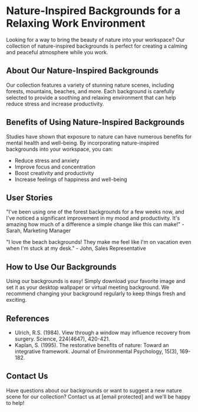 <!--font:Dancing Script-->

# Nature-Inspired Backgrounds for a Relaxing Work Environment

Looking for a way to bring the beauty of nature into your workspace? Our collection of nature-inspired backgrounds is perfect for creating a calming and peaceful atmosphere while you work.

## About Our Nature-Inspired Backgrounds

Our collection features a variety of stunning nature scenes, including forests, mountains, beaches, and more. Each background is carefully selected to provide a soothing and relaxing environment that can help reduce stress and increase productivity.

## Benefits of Using Nature-Inspired Backgrounds

Studies have shown that exposure to nature can have numerous benefits for mental health and well-being. By incorporating nature-inspired backgrounds into your workspace, you can:

- Reduce stress and anxiety
- Improve focus and concentration
- Boost creativity and productivity
- Increase feelings of happiness and well-being

## User Stories

"I've been using one of the forest backgrounds for a few weeks now, and I've noticed a significant improvement in my mood and productivity. It's amazing how much of a difference a simple change like this can make!" - Sarah, Marketing Manager

"I love the beach backgrounds! They make me feel like I'm on vacation even when I'm stuck at my desk." - John, Sales Representative

## How to Use Our Backgrounds

Using our backgrounds is easy! Simply download your favorite image and set it as your desktop wallpaper or virtual meeting background. We recommend changing your background regularly to keep things fresh and exciting.

## References

- Ulrich, R.S. (1984). View through a window may influence recovery from surgery. Science, 224(4647), 420-421.
- Kaplan, S. (1995). The restorative benefits of nature: Toward an integrative framework. Journal of Environmental Psychology, 15(3), 169-182.

## Contact Us

Have questions about our backgrounds or want to suggest a new nature scene for our collection? Contact us at [email protected] and we'll be happy to help!

<!--

Write me content for website with wallpaper which alt text is:

"A waterfall in the forest"

The name/title of the page should not be 1:1 copy of the alt text but rather a real content of the website which is using this wallpaper.

- Use markdown format 
- Start with heading
- Heading should be short and concise
- The content should look like a real website 
- The website should not be about the wallpaper, wallpaper is just a related background
- Heading should be contain work "wallpaper" or "background"
- Include real sections like references, contact, user stories, etc. use things relevant to the page purpose.
- Feel free to use structure like headings, bullets, numbering, blockquotes, paragraphs, horizontal lines, etc.
- You can use formatting like bold or _italic_
- You can include UTF-8 emojis
- Links should be only #hash anchors (and you can refer to the document itself)
- Do not include images


---


# Nature-Inspired Backgrounds for a Relaxing Work Environment

Looking for a way to bring the beauty of nature into your workspace? Our collection of nature-inspired backgrounds is perfect for creating a calming and peaceful atmosphere while you work.

## About Our Nature-Inspired Backgrounds

Our collection features a variety of stunning nature scenes, including forests, mountains, beaches, and more. Each background is carefully selected to provide a soothing and relaxing environment that can help reduce stress and increase productivity.

## Benefits of Using Nature-Inspired Backgrounds

Studies have shown that exposure to nature can have numerous benefits for mental health and well-being. By incorporating nature-inspired backgrounds into your workspace, you can:

- Reduce stress and anxiety
- Improve focus and concentration
- Boost creativity and productivity
- Increase feelings of happiness and well-being

## User Stories

"I've been using one of the forest backgrounds for a few weeks now, and I've noticed a significant improvement in my mood and productivity. It's amazing how much of a difference a simple change like this can make!" - Sarah, Marketing Manager

"I love the beach backgrounds! They make me feel like I'm on vacation even when I'm stuck at my desk." - John, Sales Representative

## How to Use Our Backgrounds

Using our backgrounds is easy! Simply download your favorite image and set it as your desktop wallpaper or virtual meeting background. We recommend changing your background regularly to keep things fresh and exciting.

## References

- Ulrich, R.S. (1984). View through a window may influence recovery from surgery. Science, 224(4647), 420-421.
- Kaplan, S. (1995). The restorative benefits of nature: Toward an integrative framework. Journal of Environmental Psychology, 15(3), 169-182.

## Contact Us

Have questions about our backgrounds or want to suggest a new nature scene for our collection? Contact us at [email protected] and we'll be happy to help!

-->
